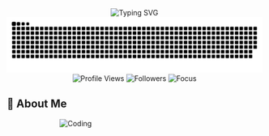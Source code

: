 <div align="center">
  <img src="https://readme-typing-svg.herokuapp.com?font=Orbitron&size=35&duration=3000&pause=500&color=00D4FF&center=true&vCenter=true&width=600&lines=Hi+there+%F0%9F%91%8B+I'm+SagqX;Full+Stack+Developer+%F0%9F%9A%80;Open+Source+Enthusiast+%F0%9F%8C%9F;Always+Learning+%F0%9F%93%9A" alt="Typing SVG" />
</div>

<div align="center">
  <img src="https://raw.githubusercontent.com/platane/platane/output/github-contribution-grid-snake-dark.svg" alt="Snake animation" />
</div>

<div align="center">
  <img src="https://komarev.com/ghpvc/?username=SagqX&label=Profile%20Views&color=0e75b6&style=for-the-badge" alt="Profile Views" />
  <img src="https://img.shields.io/github/followers/SagqX?label=Followers&style=for-the-badge&color=blue" alt="Followers" />
  <img src="https://img.shields.io/badge/Focus-Full%20Stack%20Development-brightgreen?style=for-the-badge" alt="Focus" />
</div>

## 🌟 About Me

<img align="right" alt="Coding" width="400" src="https://cdn.dribbble.com/users/1162077/screenshots/3848914/programmer.gif">


